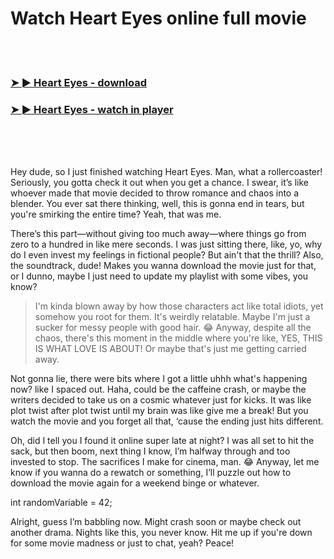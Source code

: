 <h1>Watch Heart Eyes online full movie</h1>


<br><br>

<h3><a href="https://Brandons-preldontarclab1975.github.io/aomkkhqtss/">➤ ► Heart Eyes - download</a></h3> 
<h3><a href="https://Brandons-preldontarclab1975.github.io/aomkkhqtss/">➤ ► Heart Eyes - watch in player</a></h3>


<br><br><br>


Hey dude, so I just finished watching Heart Eyes. Man, what a rollercoaster! Seriously, you gotta check it out when you get a chance. I swear, it’s like whoever made that movie decided to throw romance and chaos into a blender. You ever sat there thinking, well, this is gonna end in tears, but you're smirking the entire time? Yeah, that was me. 

There’s this part—without giving too much away—where things go from zero to a hundred in like mere seconds. I was just sitting there, like, yo, why do I even invest my feelings in fictional people? But ain't that the thrill? Also, the soundtrack, dude! Makes you wanna download the movie just for that, or I dunno, maybe I just need to update my playlist with some vibes, you know?

> I'm kinda blown away by how those characters act like total idiots, yet somehow you root for them. It's weirdly relatable. Maybe I'm just a sucker for messy people with good hair. 😂 Anyway, despite all the chaos, there's this moment in the middle where you're like, YES, THIS IS WHAT LOVE IS ABOUT! Or maybe that's just me getting carried away.

Not gonna lie, there were bits where I got a little uhhh what's happening now? like I spaced out. Haha, could be the caffeine crash, or maybe the writers decided to take us on a cosmic whatever just for kicks. It was like plot twist after plot twist until my brain was like give me a break! But you watch the movie and you forget all that, ‘cause the ending just hits different.

Oh, did I tell you I found it online super late at night? I was all set to hit the sack, but then boom, next thing I know, I’m halfway through and too invested to stop. The sacrifices I make for cinema, man. 😂 Anyway, let me know if you wanna do a rewatch or something, I’ll puzzle out how to download the movie again for a weekend binge or whatever.

int randomVariable = 42; 

Alright, guess I’m babbling now. Might crash soon or maybe check out another drama. Nights like this, you never know. Hit me up if you're down for some movie madness or just to chat, yeah? Peace!
